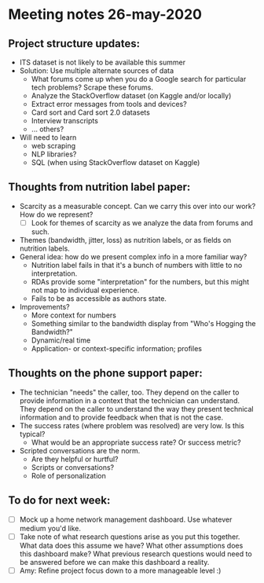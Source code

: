 # Meeting notes 26-may-2020

## Project structure updates:
- ITS dataset is not likely to be available this summer
- Solution: Use multiple alternate sources of data
  - What forums come up when you do a Google search for particular tech problems? Scrape these forums.
  - Analyze the StackOverflow dataset (on Kaggle and/or locally)
  - Extract error messages from tools and devices?
  - Card sort and Card sort 2.0 datasets
  - Interview transcripts
  - ... others?
- Will need to learn
  - web scraping
  - NLP libraries?
  - SQL (when using StackOverflow dataset on Kaggle)

## Thoughts from nutrition label paper:
- Scarcity as a measurable concept. Can we carry this over into our work? How do we represent? 
  - [ ] Look for themes of scarcity as we analyze the data from forums and such.
- Themes (bandwidth, jitter, loss) as nutrition labels, or as fields on nutrition labels.
- General idea: how do we present complex info in a more familiar way?
  - Nutrition label fails in that it's a bunch of numbers with little to no interpretation.
  - RDAs provide some "interpretation" for the numbers, but this might not map to individual experience.
  - Fails to be as accessible as authors state.
- Improvements?
  - More context for numbers
  - Something similar to the bandwidth display from "Who's Hogging the Bandwidth?"
  - Dynamic/real time
  - Application- or context-specific information; profiles

## Thoughts on the phone support paper:
- The technician "needs" the caller, too. They depend on the caller to provide information in a context that the technician can understand. They depend on the caller to understand the way they present technical information and to provide feedback when that is not the case.
- The success rates (where problem was resolved) are very low. Is this typical?
  - What would be an appropriate success rate? Or success metric?
- Scripted conversations are the norm. 
  - Are they helpful or hurtful? 
  - Scripts or conversations? 
  - Role of personalization
  
## To do for next week:
- [ ] Mock up a home network management dashboard. Use whatever medium you'd like.
- [ ] Take note of what research questions arise as you put this together. What data does this assume we have? What other assumptions does this dashboard make? What previous research questions would need to be answered before we can make this dashboard a reality.
- [ ] Amy: Refine project focus down to a more manageable level :)
